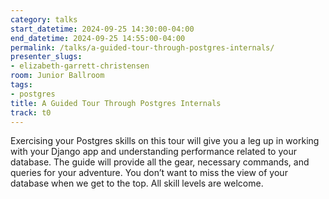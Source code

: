```yaml
---
category: talks
start_datetime: 2024-09-25 14:30:00-04:00
end_datetime: 2024-09-25 14:55:00-04:00
permalink: /talks/a-guided-tour-through-postgres-internals/
presenter_slugs:
- elizabeth-garrett-christensen
room: Junior Ballroom
tags:
- postgres
title: A Guided Tour Through Postgres Internals
track: t0
---
```


Exercising your Postgres skills on this tour will give you a leg up in working with your Django app and understanding performance related to your database. The guide will provide all the gear, necessary commands, and queries for your adventure. You don’t want to miss the view of your database when we get to the top. All skill levels are welcome.

